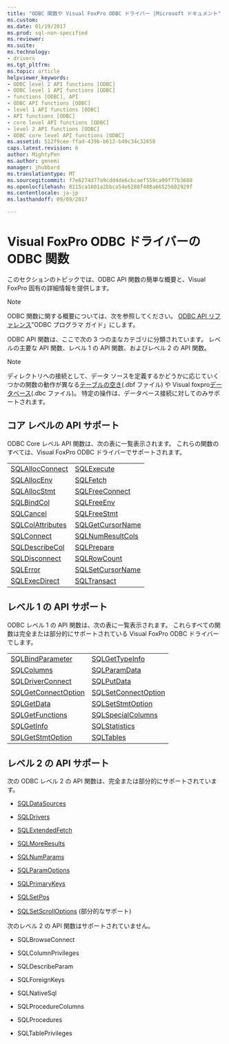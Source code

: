 ```yaml
---
title: "ODBC 関数や Visual FoxPro ODBC ドライバー |Microsoft ドキュメント"
ms.custom: 
ms.date: 01/19/2017
ms.prod: sql-non-specified
ms.reviewer: 
ms.suite: 
ms.technology:
- drivers
ms.tgt_pltfrm: 
ms.topic: article
helpviewer_keywords:
- ODBC level 2 API functions [ODBC]
- ODBC level 1 API functions [ODBC]
- functions [ODBC], API
- ODBC API functions [ODBC]
- level 1 API functions [ODBC]
- API functions [ODBC]
- core level API functions [ODBC]
- level 2 API functions [ODBC]
- ODBC core level API functions [ODBC]
ms.assetid: 512f9cee-ffad-439b-b612-b49c34c32658
caps.latest.revision: 6
author: MightyPen
ms.author: genemi
manager: jhubbard
ms.translationtype: MT
ms.sourcegitcommit: f7e6274d77a9cdd4de6cbcaef559ca99f77b3608
ms.openlocfilehash: 8115ca1601a2bbca54e6288f488a66525602929f
ms.contentlocale: ja-jp
ms.lasthandoff: 09/09/2017

---
```

# <a name="odbc-functions-and-the-visual-foxpro-odbc-driver"></a>Visual FoxPro ODBC ドライバーの ODBC 関数
このセクションのトピックでは、ODBC API 関数の簡単な概要と、Visual FoxPro 固有の詳細情報を提供します。  
  
> [!NOTE]  
>  ODBC 関数に関する概要については、次を参照してください。 [ODBC API リファレンス](../../odbc/reference/syntax/odbc-api-reference.md)"ODBC プログラマ ガイド」にします。  
  
 ODBC API 関数は、ここで次の 3 つの主なカテゴリに分類されています。 レベルの主要な API 関数、レベル 1 の API 関数、およびレベル 2 の API 関数。  
  
> [!NOTE]  
>  ディレクトリへの接続として、データ ソースを定義するかどうかに応じていくつかの関数の動作が異なる[テーブルの空き](../../odbc/microsoft/visual-foxpro-terminology.md)(.dbf ファイル) や Visual foxpro[データベース](../../odbc/microsoft/visual-foxpro-terminology.md)(.dbc ファイル)。 特定の操作は、データベース接続に対してのみサポートされます。  
  
## <a name="core-level-api-support"></a>コア レベルの API サポート  
 ODBC Core レベル API 関数は、次の表に一覧表示されます。 これらの関数のすべては、Visual FoxPro ODBC ドライバーでサポートされます。  
  
|||  
|-|-|  
|[SQLAllocConnect](../../odbc/microsoft/sqlallocconnect-visual-foxpro-odbc-driver.md)|[SQLExecute](../../odbc/microsoft/sqlexecute-visual-foxpro-odbc-driver.md)|  
|[SQLAllocEnv](../../odbc/microsoft/sqlallocenv-visual-foxpro-odbc-driver.md)|[SQLFetch](../../odbc/microsoft/sqlfetch-visual-foxpro-odbc-driver.md)|  
|[SQLAllocStmt](../../odbc/microsoft/sqlallocstmt-visual-foxpro-odbc-driver.md)|[SQLFreeConnect](../../odbc/microsoft/sqlfreeconnect-visual-foxpro-odbc-driver.md)|  
|[SQLBindCol](../../odbc/microsoft/sqlbindcol-visual-foxpro-odbc-driver.md)|[SQLFreeEnv](../../odbc/microsoft/sqlfreeenv-visual-foxpro-odbc-driver.md)|  
|[SQLCancel](../../odbc/microsoft/sqlcancel-visual-foxpro-odbc-driver.md)|[SQLFreeStmt](../../odbc/microsoft/sqlfreestmt-visual-foxpro-odbc-driver.md)|  
|[SQLColAttributes](../../odbc/microsoft/sqlcolattributes-visual-foxpro-odbc-driver.md)|[SQLGetCursorName](../../odbc/microsoft/sqlgetcursorname-visual-foxpro-odbc-driver.md)|  
|[SQLConnect](../../odbc/microsoft/sqlconnect-visual-foxpro-odbc-driver.md)|[SQLNumResultCols](../../odbc/microsoft/sqlnumresultcols-visual-foxpro-odbc-driver.md)|  
|[SQLDescribeCol](../../odbc/microsoft/sqldescribecol-visual-foxpro-odbc-driver.md)|[SQLPrepare](../../odbc/microsoft/sqlprepare-visual-foxpro-odbc-driver.md)|  
|[SQLDisconnect](../../odbc/microsoft/sqldisconnect-visual-foxpro-odbc-driver.md)|[SQLRowCount](../../odbc/microsoft/sql-row-count-visual-foxpro-odbc-driver.md)|  
|[SQLError](../../odbc/microsoft/sqlerror-visual-foxpro-odbc-driver.md)|[SQLSetCursorName](../../odbc/microsoft/sqlsetcursorname-visual-foxpro-odbc-driver.md)|  
|[SQLExecDirect](../../odbc/microsoft/sqlexecdirect-visual-foxpro-odbc-driver.md)|[SQLTransact](../../odbc/microsoft/sqltransact-visual-foxpro-odbc-driver.md)|  
  
## <a name="level-1-api-support"></a>レベル 1 の API サポート  
 ODBC レベル 1 の API 関数は、次の表に一覧表示されます。 これらすべての関数は完全または部分的にサポートされている Visual FoxPro ODBC ドライバーでします。  
  
|||  
|-|-|  
|[SQLBindParameter](../../odbc/microsoft/sqlbindparameter-visual-foxpro-odbc-driver.md)|[SQLGetTypeInfo](../../odbc/microsoft/sqlgettypeinfo-visual-foxpro-odbc-driver.md)|  
|[SQLColumns](../../odbc/microsoft/sqlcolumns-visual-foxpro-odbc-driver.md)|[SQLParamData](../../odbc/microsoft/sqlparamdata-visual-foxpro-odbc-driver.md)|  
|[SQLDriverConnect](../../odbc/microsoft/sqldriverconnect-visual-foxpro-odbc-driver.md)|[SQLPutData](../../odbc/microsoft/sqlputdata-visual-foxpro-odbc-driver.md)|  
|[SQLGetConnectOption](../../odbc/microsoft/sqlgetconnectoption-visual-foxpro-odbc-driver.md)|[SQLSetConnectOption](../../odbc/microsoft/sqlsetconnectoption-visual-foxpro-odbc-driver.md)|  
|[SQLGetData](../../odbc/microsoft/sqlgetdata-visual-foxpro-odbc-driver.md)|[SQLSetStmtOption](../../odbc/microsoft/sqlsetstmtoption-visual-foxpro-odbc-driver.md)|  
|[SQLGetFunctions](../../odbc/microsoft/sqlgetfunctions-visual-foxpro-odbc-driver.md)|[SQLSpecialColumns](../../odbc/microsoft/sqlspecialcolumns-visual-foxpro-odbc-driver.md)|  
|[SQLGetInfo](../../odbc/microsoft/sqlgetinfo-visual-foxpro-odbc-driver.md)|[SQLStatistics](../../odbc/microsoft/sqlstatistics-visual-foxpro-odbc-driver.md)|  
|[SQLGetStmtOption](../../odbc/microsoft/sqlgetstmtoption-visual-foxpro-odbc-driver.md)|[SQLTables](../../odbc/microsoft/sqltables-visual-foxpro-odbc-driver.md)|  
  
## <a name="level-2-api-support"></a>レベル 2 の API サポート  
 次の ODBC レベル 2 の API 関数は、完全または部分的にサポートされています。  
  
-   [SQLDataSources](../../odbc/microsoft/sqldatasources-visual-foxpro-odbc-driver.md)  
  
-   [SQLDrivers](../../odbc/microsoft/sqldrivers-visual-foxpro-odbc-driver.md)  
  
-   [SQLExtendedFetch](../../odbc/microsoft/sqlextendedfetch-visual-foxpro-odbc-driver.md)  
  
-   [SQLMoreResults](../../odbc/microsoft/sqlmoreresults-visual-foxpro-odbc-driver.md)  
  
-   [SQLNumParams](../../odbc/microsoft/sqlnumparams-visual-foxpro-odbc-driver.md)  
  
-   [SQLParamOptions](../../odbc/microsoft/sqlparamoptions-visual-foxpro-odbc-driver.md)  
  
-   [SQLPrimaryKeys](../../odbc/microsoft/sqlprimarykeys-visual-foxpro-odbc-driver.md)  
  
-   [SQLSetPos](../../odbc/microsoft/sqlsetpos-visual-foxpro-odbc-driver.md)  
  
-   [SQLSetScrollOptions](../../odbc/microsoft/sqlsetscrolloptions-visual-foxpro-odbc-driver.md) (部分的なサポート)  
  
 次のレベル 2 の API 関数はサポートされていません。  
  
-   SQLBrowseConnect  
  
-   SQLColumnPrivileges  
  
-   SQLDescribeParam  
  
-   SQLForeignKeys  
  
-   SQLNativeSql  
  
-   SQLProcedureColumns  
  
-   SQLProcedures  
  
-   SQLTablePrivileges
